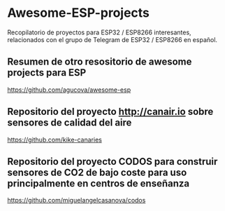 # Awesome-ESP-projects
Recopilatorio de proyectos para ESP32 / ESP8266 interesantes, relacionados con el grupo de Telegram de ESP32 / ESP8266 en español.

## Resumen de otro resositorio de awesome projects para ESP
https://github.com/agucova/awesome-esp

## Repositorio del proyecto http://canair.io sobre sensores de calidad del aire
https://github.com/kike-canaries

## Repositorio del proyecto CODOS para construir sensores de CO2 de bajo coste para uso principalmente en centros de enseñanza
https://github.com/miguelangelcasanova/codos

